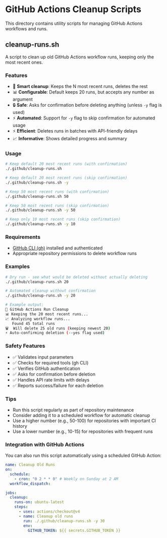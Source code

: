 # GitHub Actions Cleanup Scripts

This directory contains utility scripts for managing GitHub Actions workflows and runs.

## cleanup-runs.sh

A script to clean up old GitHub Actions workflow runs, keeping only the most recent ones.

### Features

- 🧹 **Smart cleanup**: Keeps the N most recent runs, deletes the rest
- 📊 **Configurable**: Default keeps 20 runs, but accepts any number as argument
- 🔒 **Safe**: Asks for confirmation before deleting anything (unless `-y` flag is used)
- ⚡ **Automated**: Support for `-y` flag to skip confirmation for automated usage
- ⚡ **Efficient**: Deletes runs in batches with API-friendly delays
- 📈 **Informative**: Shows detailed progress and summary

### Usage

```bash
# Keep default 20 most recent runs (with confirmation)
./.github/cleanup-runs.sh

# Keep default 20 most recent runs (skip confirmation)
./.github/cleanup-runs.sh -y

# Keep 50 most recent runs (with confirmation)
./.github/cleanup-runs.sh 50

# Keep 50 most recent runs (skip confirmation)
./.github/cleanup-runs.sh -y 50

# Keep only 10 most recent runs (skip confirmation)
./.github/cleanup-runs.sh -y 10
```

### Requirements

- [GitHub CLI (gh)](https://cli.github.com/) installed and authenticated
- Appropriate repository permissions to delete workflow runs

### Examples

```bash
# Dry run - see what would be deleted without actually deleting
./.github/cleanup-runs.sh 20

# Automated cleanup without confirmation
./.github/cleanup-runs.sh -y 20

# Example output:
🧹 GitHub Actions Run Cleanup
📊 Keeping the 20 most recent runs...
📈 Analyzing workflow runs...
   Found 45 total runs
🗑️  Will delete 25 old runs (keeping newest 20)
⚡ Auto-confirming deletion (--yes flag used)
```

### Safety Features

- ✅ Validates input parameters
- ✅ Checks for required tools (gh CLI)
- ✅ Verifies GitHub authentication
- ✅ Asks for confirmation before deletion
- ✅ Handles API rate limits with delays
- ✅ Reports success/failure for each deletion

### Tips

- Run this script regularly as part of repository maintenance
- Consider adding it to a scheduled workflow for automatic cleanup
- Use a higher number (e.g., 50-100) for repositories with important CI history
- Use a lower number (e.g., 10-15) for repositories with frequent runs

### Integration with GitHub Actions

You can also run this script automatically using a scheduled GitHub Action:

```yaml
name: Cleanup Old Runs
on:
  schedule:
    - cron: "0 2 * * 0" # Weekly on Sunday at 2 AM
  workflow_dispatch:

jobs:
  cleanup:
    runs-on: ubuntu-latest
    steps:
      - uses: actions/checkout@v4
      - name: Cleanup old runs
        run: ./.github/cleanup-runs.sh -y 30
        env:
          GITHUB_TOKEN: ${{ secrets.GITHUB_TOKEN }}
```

